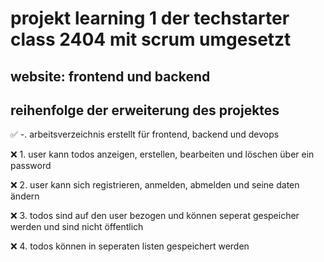 # projekt learning 1 der techstarter class 2404 mit scrum umgesetzt

## website: frontend und backend

## reihenfolge der erweiterung des projektes

✅ -. arbeitsverzeichnis erstellt für frontend, backend und devops


❌ 1. user kann todos anzeigen, erstellen, bearbeiten und löschen über ein password

❌ 2. user kann sich registrieren, anmelden, abmelden und seine daten ändern

❌ 3. todos sind auf den user bezogen und können seperat gespeicher werden und sind nicht öffentlich

❌ 4. todos können in seperaten listen gespeichert werden
